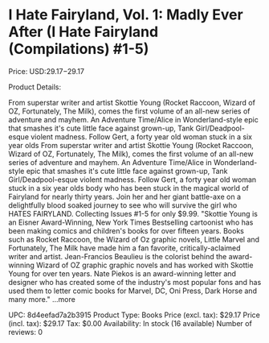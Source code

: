 # I Hate Fairyland, Vol. 1: Madly Ever After (I Hate Fairyland (Compilations) #1-5)

Price: USD:$29.17-$29.17

Product Details:

From superstar writer and artist Skottie Young (Rocket Raccoon, Wizard of OZ, Fortunately, The Milk), comes the first volume of an all-new series of adventure and mayhem. An Adventure Time/Alice in Wonderland-style epic that smashes it's cute little face against grown-up, Tank Girl/Deadpool-esque violent madness. Follow Gert, a forty year old woman stuck in a six year olds From superstar writer and artist Skottie Young (Rocket Raccoon, Wizard of OZ, Fortunately, The Milk), comes the first volume of an all-new series of adventure and mayhem. An Adventure Time/Alice in Wonderland-style epic that smashes it's cute little face against grown-up, Tank Girl/Deadpool-esque violent madness. Follow Gert, a forty year old woman stuck in a six year olds body who has been stuck in the magical world of Fairyland for nearly thirty years. Join her and her giant battle-axe on a delightfully blood soaked journey to see who will survive the girl who HATES FAIRYLAND. Collecting Issues #1-5 for only $9.99. "Skottie Young is an Eisner Award-Winning, New York Times Bestselling cartoonist who has been making comics and children's books for over fifteen years. Books such as Rocket Raccoon, the Wizard of Oz graphic novels, Little Marvel and Fortunately, The Milk have made him a fan favorite, critically-aclaimed writer and artist. Jean-Francios Beaulieu is the colorist behind the award-winning Wizard of OZ graphic graphic novels and has worked with Skottie Young for over ten years. Nate Piekos is an award-winning letter and designer who has created some of the industry's most popular fons and has used them to letter comic books for Marvel, DC, Oni Press, Dark Horse and many more." ...more

UPC: 8d4eefad7a2b3915
Product Type: Books
Price (excl. tax): $29.17
Price (incl. tax): $29.17
Tax: $0.00
Availability: In stock (16 available)
Number of reviews: 0